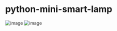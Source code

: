 # python-mini-smart-lamp
![image](https://user-images.githubusercontent.com/5191469/141774378-3c07d41e-9a9b-485f-92e9-ac8e6a5dcb10.png)
![image](https://user-images.githubusercontent.com/5191469/141774395-5d9349c2-97d4-4775-916c-05577e9a5732.png)

